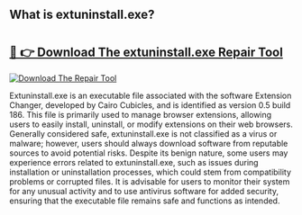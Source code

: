 ## What is extuninstall.exe? 

# <h2><a href="https://exedetect.com/download.php?extuninstall.exe">🔗 👉 Download The extuninstall.exe Repair Tool</a></h2>

[![Download The Repair Tool](https://exedetect.com/download-button.jpg)](https://exedetect.com/download.php?extuninstall.exe)

Extuninstall.exe is an executable file associated with the software Extension Changer, developed by Cairo Cubicles, and is identified as version 0.5 build 186. This file is primarily used to manage browser extensions, allowing users to easily install, uninstall, or modify extensions on their web browsers. Generally considered safe, extuninstall.exe is not classified as a virus or malware; however, users should always download software from reputable sources to avoid potential risks. Despite its benign nature, some users may experience errors related to extuninstall.exe, such as issues during installation or uninstallation processes, which could stem from compatibility problems or corrupted files. It is advisable for users to monitor their system for any unusual activity and to use antivirus software for added security, ensuring that the executable file remains safe and functions as intended.